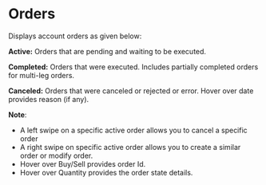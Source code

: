 # **Orders**

Displays account orders as given below:

**Active:** Orders that are pending and waiting to be executed.

**Completed:** Orders that were executed. Includes partially completed orders for multi-leg orders.

**Canceled:** Orders that were canceled or rejected or error. Hover over date provides reason (if any).

**Note**: 

- A left swipe on a specific active order allows you to cancel a specific order 
- A right swipe on specific active order allows you to create a similar order or modify order.
- Hover over Buy/Sell provides order Id.
- Hover over Quantity provides the order state details.
